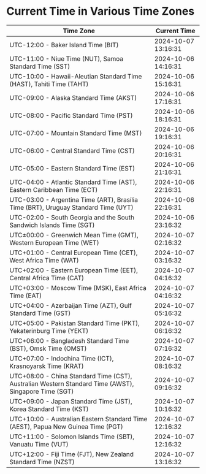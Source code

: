 # Current Time in Various Time Zones

| Time Zone | Current Time |
|-----------|--------------|
| UTC-12:00 - Baker Island Time (BIT) | 2024-10-07 13:16:31 |
| UTC-11:00 - Niue Time (NUT), Samoa Standard Time (SST) | 2024-10-06 14:16:31 |
| UTC-10:00 - Hawaii-Aleutian Standard Time (HAST), Tahiti Time (TAHT) | 2024-10-06 15:16:31 |
| UTC-09:00 - Alaska Standard Time (AKST) | 2024-10-06 17:16:31 |
| UTC-08:00 - Pacific Standard Time (PST) | 2024-10-06 18:16:31 |
| UTC-07:00 - Mountain Standard Time (MST) | 2024-10-06 19:16:31 |
| UTC-06:00 - Central Standard Time (CST) | 2024-10-06 20:16:31 |
| UTC-05:00 - Eastern Standard Time (EST) | 2024-10-06 21:16:31 |
| UTC-04:00 - Atlantic Standard Time (AST), Eastern Caribbean Time (ECT) | 2024-10-06 22:16:31 |
| UTC-03:00 - Argentina Time (ART), Brasília Time (BRT), Uruguay Standard Time (UYT) | 2024-10-06 22:16:31 |
| UTC-02:00 - South Georgia and the South Sandwich Islands Time (SGT) | 2024-10-06 23:16:32 |
| UTC±00:00 - Greenwich Mean Time (GMT), Western European Time (WET) | 2024-10-07 02:16:32 |
| UTC+01:00 - Central European Time (CET), West Africa Time (WAT) | 2024-10-07 03:16:32 |
| UTC+02:00 - Eastern European Time (EET), Central Africa Time (CAT) | 2024-10-07 04:16:32 |
| UTC+03:00 - Moscow Time (MSK), East Africa Time (EAT) | 2024-10-07 04:16:32 |
| UTC+04:00 - Azerbaijan Time (AZT), Gulf Standard Time (GST) | 2024-10-07 05:16:32 |
| UTC+05:00 - Pakistan Standard Time (PKT), Yekaterinburg Time (YEKT) | 2024-10-07 06:16:32 |
| UTC+06:00 - Bangladesh Standard Time (BST), Omsk Time (OMST) | 2024-10-07 07:16:32 |
| UTC+07:00 - Indochina Time (ICT), Krasnoyarsk Time (KRAT) | 2024-10-07 08:16:32 |
| UTC+08:00 - China Standard Time (CST), Australian Western Standard Time (AWST), Singapore Time (SGT) | 2024-10-07 09:16:32 |
| UTC+09:00 - Japan Standard Time (JST), Korea Standard Time (KST) | 2024-10-07 10:16:32 |
| UTC+10:00 - Australian Eastern Standard Time (AEST), Papua New Guinea Time (PGT) | 2024-10-07 12:16:32 |
| UTC+11:00 - Solomon Islands Time (SBT), Vanuatu Time (VUT) | 2024-10-07 12:16:32 |
| UTC+12:00 - Fiji Time (FJT), New Zealand Standard Time (NZST) | 2024-10-07 13:16:32 |
